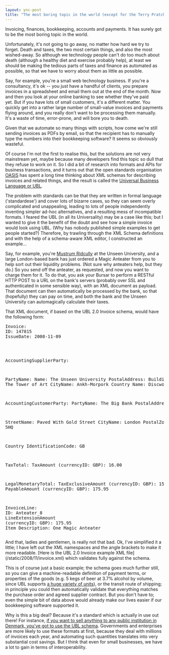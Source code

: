 ```yaml
---
layout: ync-post
title: "The most boring topic in the world (except for the Terry Pratchett references)"
---
```


Invoicing, finances, bookkeeping, accounts and payments. It has surely got to be the most boring
topic in the world.

Unfortunately, it's not going to go away, no matter how hard we try to forget.
Death and taxes, the two most certain things, and also the most wished-away. So although we
technology people can't do too much about death (although a healthy diet and exercise probably
help), at least we should be making the tedious parts of taxes and finance as automated as possible,
so that we have to worry about them as little as possible.

Say, for example, you're a small web
technology business. If you're a consultancy, it's ok -- you just have a handful of clients, you
prepare invoices in a spreadsheet and email them out at the end of the month. Now and then you look
at your online banking to see whether they've paid yet. But if you have lots of small customers,
it's a different matter. You quickly get into a rather large number of small-value invoices and
payments flying around, and you really don't want to be processing them manually. It's a waste of
time, error-prone, and will bore you to death.

Given that we automate so many things with scripts,
how come we're still sending invoices as PDFs by email, so that the recipient has to manually type
the numbers into their bookkeeping software? It seems so obviously wasteful.

Of course I'm not the
first to realise this, but the solutions are not very mainstream yet, maybe because many developers
find this topic so dull that they refuse to work on it. So I did a bit of research into formats and
APIs for business transactions, and it turns out that the open standards organisation
[OASIS](http://www.oasis-open.org/) has spent a long time thinking about XML schemas for describing
invoices and related things, and the result is called the
[Universal Business Language or UBL](http://www.oasis-open.org/committees/ubl/).

The problem with
standards can be that they are written in formal language ('standardese') and cover lots of bizarre
cases, so they can seem overly complicated and unappealing, leading to lots of people independently
inventing simpler ad-hoc alternatives, and a resulting mess of incompatible formats. I feared the
UBL (in all its Universality) may be a case like this; but I wanted to give it the benefit of the
doubt and see how a simple invoice would look using UBL. (Why has nobody published simple examples
to get people started?) Therefore, by trawling through the XML Schema definitions and with the help
of a schema-aware XML editor, I constructed an example...

Say, for example, you're
[Mustrum Ridcully](http://wiki.lspace.org/wiki/Mustrum_Ridcully) at the Unseen University, and a
large London-based bank has just ordered a Magic Anteater from you to help sort out their liquidity
problems. (Not sure why anteaters help, but they do.) So you send off the anteater, as requested,
and now you want to charge them for it. To do that, you ask your Bursar to perform a RESTful HTTP
POST to a URL on the bank's servers (probably over SSL and authenticated in some sensible way), with
an XML document as payload. That document can then automatically be processed by the bank, so that
(hopefully) they can pay on time, and both the bank and the Unseen University can automagically
calculate their taxes.

<p>That XML document, if based on the UBL 2.0 Invoice schema, would have the
following
form:
<pre>Invoice:
ID: 147815
IssueDate: 2008-11-09</p>

AccountingSupplierParty:

PartyName: Name: The Unseen University
PostalAddress:
BuildingName: The Tower of
Art
CityName: Ankh-Morpork
Country Name: Discworld


AccountingCustomerParty:
PartyName: The Big Bank
PostalAddress:

StreetName: Paved With Gold Street
CityName: London
PostalZone: E14 5HQ

Country IdentificationCode: GB

TaxTotal:
TaxAmount (currencyID: GBP): 16.00


LegalMonetaryTotal:
TaxExclusiveAmount (currencyID: GBP): 159.95
PayableAmount
(currencyID: GBP): 175.95

<p>InvoiceLine:
ID: Anteater_8
LineExtensionAmount
(currencyID: GBP): 175.95
Item Description: One Magic Anteater</pre>
And that, ladies and
gentlemen, is really not that bad. Ok, I've simplified it a little; I have left out the XML
namespaces and the angle brackets to make it more readable. [Here is the UBL 2.0 Invoice example
XML file](/static/2008/11/invoice.xml) which validates fully against the schema.</p>

This is of course
just a basic example; the schema goes much further still, so you can give a machine-readable
definition of payment terms, or properties of the goods (e.g. 5 kegs of beer at 3.7% alcohol by
volume, since UBL supports
[a huge variety of units](http://twitter.com/martinkl/status/997815268)), or the transit route of
shipping; in principle you could then automatically validate that everything matches the purchase
order and agreed supplier contract. But you don't have to; even the simple bit of data above would
already make our lives easier if our bookkeeping software supported it.

Why is this a big deal?
Because it's a standard which is actually in use out there! For instance,
[if you want to sell anything to any public institution in Denmark, you've got to use the UBL
schema](http://www.idealliance.org/proceedings/xtech05/papers/03-05-02/). Governments and
enterprises are more likely to use these formats at first, because they deal with millions of
invoices each year, and automating such quantities translates into very substantial cost savings.
But I think that even for small businesses, we have a lot to gain in terms of interoperability.
